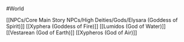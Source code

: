 #World 

[[NPCs/Core Main Story NPCs/High Deities/Gods/Elysara (Goddess of Spirit)]]
[[Xyphera (Goddess of Fire)]]
[[Lumidos (God of Water)]]
[[Vestarean (God of Earth)]]
[[Xypheros (God of Air)]]

